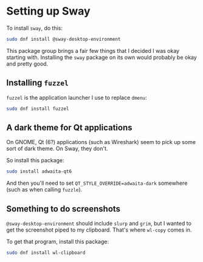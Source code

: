 # Setting up Sway
To install `sway`, do this:
```bash
sudo dnf install @sway-desktop-environment
```

This package group brings a fair few things that I decided I was okay starting with. Installing the `sway` package on its own would probably be okay and pretty good.

## Installing `fuzzel`
`fuzzel` is the application launcher I use to replace `dmenu`:
```bash
sudo dnf install fuzzel
```

## A dark theme for Qt applications
On GNOME, Qt (6?) applications (such as Wireshark) seem to pick up some sort of dark theme. On Sway, they don't.

So install this package:
```bash
sudo install adwaita-qt6
```

And then you'll need to set `QT_STYLE_OVERRIDE=adwaita-dark` somewhere (such as when calling `fuzzle`).

## Something to do screenshots
`@sway-desktop-environment` should include `slurp` and `grim`, but I wanted to get the screenshot piped to my clipboard. That's where `wl-copy` comes in.

To get that program, install this package:
```bash
sudo dnf install wl-clipboard
```
